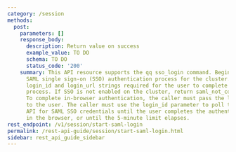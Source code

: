 ```yaml
---
category: /session
methods:
  post:
    parameters: []
    response_body:
      description: Return value on success
      example_value: TO DO
      schema: TO DO
      status_code: '200'
    summary: This API resource supports the qq sso_login command. Begin an interactive
      SAML single sign-on (SSO) authentication process for the cluster. Return the
      login_id and login_url strings required for the user to complete the authentication
      process. If SSO is not enabled on the cluster, return saml_not_configured_error.
      To complete in-browser authentication, the caller must pass the login_url parameter
      to the user. The caller must use the login_id parameter to poll the retrieve-saml-login
      API for SAML SSO credentials until the user completes the authentication process
      in the browser, or until the 5-minute limit elapses.
rest_endpoint: /v1/session/start-saml-login
permalink: /rest-api-guide/session/start-saml-login.html
sidebar: rest_api_guide_sidebar
---
```

